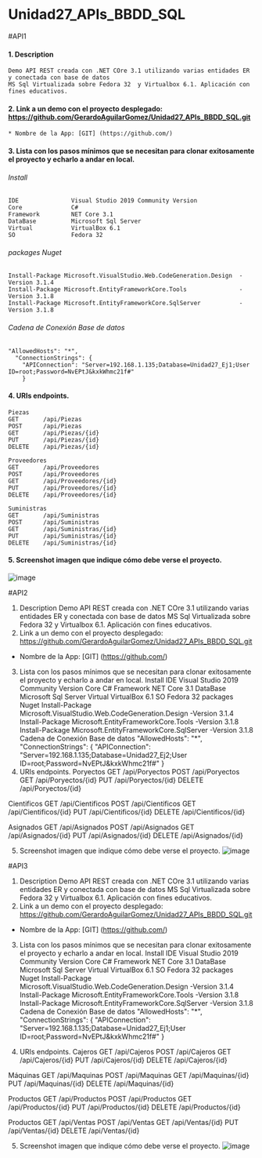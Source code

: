 # Unidad27_APIs_BBDD_SQL

#API1


#### 1. Description
```
Demo API REST creada con .NET COre 3.1 utilizando varias entidades ER y conectada con base de datos 
MS Sql Virtualizada sobre Fedora 32  y Virtualbox 6.1. Aplicación con fines educativos.
```

#### 2. Link a un demo con el proyecto desplegado: https://github.com/GerardoAguilarGomez/Unidad27_APIs_BBDD_SQL.git

```
* Nombre de la App: [GIT] (https://github.com/)
```
#### 3. Lista con los pasos mínimos que se necesitan para clonar exitosamente el proyecto y echarlo a andar en local.

###### Install
```
IDE               Visual Studio 2019 Community Version
Core              C# 
Framework         NET Core 3.1
DataBase          Microsoft Sql Server 
Virtual           VirtualBox 6.1
SO                Fedora 32
```
###### packages Nuget 
```
Install-Package Microsoft.VisualStudio.Web.CodeGeneration.Design  -Version 3.1.4
Install-Package Microsoft.EntityFrameworkCore.Tools               -Version 3.1.8
Install-Package Microsoft.EntityFrameworkCore.SqlServer           -Version 3.1.8
```
###### Cadena de Conexión Base de datos 
```
"AllowedHosts": "*",
  "ConnectionStrings": {
    "APIConnection": "Server=192.168.1.135;Database=Unidad27_Ej1;User ID=root;Password=NvEPtJ&kxkWhmc21f#"
    }
```
#### 4. URIs endpoints.
```
Piezas
GET       /api/Piezas
POST      /api/Piezas
GET       /api/Piezas/{id}
PUT       /api/Piezas/{id}
DELETE    /api/Piezas/{id}

Proveedores
GET       /api/Proveedores
POST      /api/Proveedores
GET       /api/Proveedores/{id}
PUT       /api/Proveedores/{id}
DELETE    /api/Proveedores/{id}

Suministras
GET       /api/Suministras
POST      /api/Suministras
GET       /api/Suministras/{id}
PUT       /api/Suministras/{id}
DELETE    /api/Suministras/{id}
```

#### 5. Screenshot imagen que indique cómo debe verse el proyecto.
![image](https://user-images.githubusercontent.com/76479548/107931065-18584d00-6f7c-11eb-93bd-98a98abbc244.png)

#API2


1. Description
Demo API REST creada con .NET COre 3.1 utilizando varias entidades ER y conectada con base de datos 
MS Sql Virtualizada sobre Fedora 32  y Virtualbox 6.1. Aplicación con fines educativos.
2. Link a un demo con el proyecto desplegado: https://github.com/GerardoAguilarGomez/Unidad27_APIs_BBDD_SQL.git
* Nombre de la App: [GIT] (https://github.com/)
3. Lista con los pasos mínimos que se necesitan para clonar exitosamente el proyecto y echarlo a andar en local.
Install
IDE               Visual Studio 2019 Community Version
Core              C# 
Framework         NET Core 3.1
DataBase          Microsoft Sql Server 
Virtual           VirtualBox 6.1
SO                Fedora 32
packages Nuget
Install-Package Microsoft.VisualStudio.Web.CodeGeneration.Design  -Version 3.1.4
Install-Package Microsoft.EntityFrameworkCore.Tools               -Version 3.1.8
Install-Package Microsoft.EntityFrameworkCore.SqlServer           -Version 3.1.8
Cadena de Conexión Base de datos
"AllowedHosts": "*",
  "ConnectionStrings": {
    "APIConnection": "Server=192.168.1.135;Database=Unidad27_Ej2;User ID=root;Password=NvEPtJ&kxkWhmc21f#"
    }
4. URIs endpoints.
Poryectos
GET       /api/Poryectos
POST      /api/Poryectos
GET       /api/Poryectos/{id}
PUT       /api/Poryectos/{id}
DELETE    /api/Poryectos/{id}

Cientificos
GET       /api/Cientificos
POST      /api/Cientificos
GET       /api/Cientificos/{id}
PUT       /api/Cientificos/{id}
DELETE    /api/Cientificos/{id}

Asignados
GET       /api/Asignados
POST      /api/Asignados
GET       /api/Asignados/{id}
PUT       /api/Asignados/{id}
DELETE    /api/Asignados/{id}

5. Screenshot imagen que indique cómo debe verse el proyecto.
![image](https://user-images.githubusercontent.com/76479548/107978453-14005400-6fbd-11eb-8836-ced001e81356.png)

#API3

1. Description
Demo API REST creada con .NET COre 3.1 utilizando varias entidades ER y conectada con base de datos 
MS Sql Virtualizada sobre Fedora 32  y Virtualbox 6.1. Aplicación con fines educativos.
2. Link a un demo con el proyecto desplegado: https://github.com/GerardoAguilarGomez/Unidad27_APIs_BBDD_SQL.git
* Nombre de la App: [GIT] (https://github.com/)
3. Lista con los pasos mínimos que se necesitan para clonar exitosamente el proyecto y echarlo a andar en local.
Install
IDE               Visual Studio 2019 Community Version
Core              C# 
Framework         NET Core 3.1
DataBase          Microsoft Sql Server 
Virtual           VirtualBox 6.1
SO                Fedora 32
packages Nuget
Install-Package Microsoft.VisualStudio.Web.CodeGeneration.Design  -Version 3.1.4
Install-Package Microsoft.EntityFrameworkCore.Tools               -Version 3.1.8
Install-Package Microsoft.EntityFrameworkCore.SqlServer           -Version 3.1.8
Cadena de Conexión Base de datos
"AllowedHosts": "*",
  "ConnectionStrings": {
    "APIConnection": "Server=192.168.1.135;Database=Unidad27_Ej1;User ID=root;Password=NvEPtJ&kxkWhmc21f#"
    }
    
4. URIs endpoints.
Cajeros
GET       /api/Cajeros
POST      /api/Cajeros
GET       /api/Cajeros/{id}
PUT       /api/Cajeros/{id}
DELETE    /api/Cajeros/{id}

Máquinas
GET       /api/Maquinas
POST      /api/Maquinas
GET       /api/Maquinas/{id}
PUT       /api/Maquinas/{id}
DELETE    /api/Maquinas/{id}

Productos
GET       /api/Productos
POST      /api/Productos
GET       /api/Productos/{id}
PUT       /api/Productos/{id}
DELETE    /api/Productos/{id}

Productos
GET       /api/Ventas
POST      /api/Ventas
GET       /api/Ventas/{id}
PUT       /api/Ventas/{id}
DELETE    /api/Ventas/{id}

5. Screenshot imagen que indique cómo debe verse el proyecto.
![image](https://user-images.githubusercontent.com/76479548/107978804-b0c2f180-6fbd-11eb-81c4-d3b5423880ba.png)
